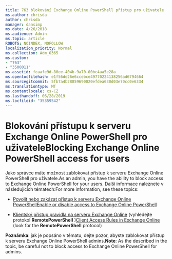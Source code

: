 ```yaml
---
title: 763 blokování Exchange Online PowerShell přístup pro uživatele
ms.author: chrisda
author: chrisda
manager: dansimp
ms.date: 4/26/2018
ms.audience: Admin
ms.topic: article
ROBOTS: NOINDEX, NOFOLLOW
localization_priority: Normal
ms.collection: Adm_O365
ms.custom:
- "763"
- "3500011"
ms.assetid: fcaafe9d-80ee-404b-9a70-00bc4aa5e28a
ms.openlocfilehash: e1f56de26e6ccebce49770224138256ad6794664
ms.sourcegitcommit: 5fb7a4b28859690020efdea630d03e70cc0e6334
ms.translationtype: MT
ms.contentlocale: cs-CZ
ms.lasthandoff: 06/28/2019
ms.locfileid: "35359542"
---
```

# <a name="blocking-exchange-online-powershell-access-for-users"></a><span data-ttu-id="a898e-102">Blokování přístupu k serveru Exchange Online PowerShell pro uživatele</span><span class="sxs-lookup"><span data-stu-id="a898e-102">Blocking Exchange Online PowerShell access for users</span></span>
<span data-ttu-id="a898e-103">Jako správce máte možnost zablokovat přístup k serveru Exchange Online PowerShell pro uživatele.</span><span class="sxs-lookup"><span data-stu-id="a898e-103">As an admin, you have the ability to block access to Exchange Online PowerShell for your users.</span></span> <span data-ttu-id="a898e-104">Další informace naleznete v následujících tématech:</span><span class="sxs-lookup"><span data-stu-id="a898e-104">For more information, see these topics:</span></span>

- [<span data-ttu-id="a898e-105">Povolit nebo zakázat přístup k serveru Exchange Online PowerShell</span><span class="sxs-lookup"><span data-stu-id="a898e-105">Enable or disable access to Exchange Online PowerShell</span></span>](https://docs.microsoft.com/powershell/exchange/exchange-online/disable-access-to-exchange-online-powershell)

- <span data-ttu-id="a898e-106">[Klientský přístup pravidla na serveru Exchange Online](https://technet.microsoft.com/library/mt842508.aspx) (vyhledejte protokol **RemotePowerShell** )</span><span class="sxs-lookup"><span data-stu-id="a898e-106">[Client Access Rules in Exchange Online](https://technet.microsoft.com/library/mt842508.aspx) (look for the **RemotePowerShell** protocol)</span></span> 

<span data-ttu-id="a898e-107">**Poznámka**: jak je popsáno v tématu, dejte pozor, abyste zablokovat přístup k serveru Exchange Online PowerShell admins.</span><span class="sxs-lookup"><span data-stu-id="a898e-107">**Note**: As the described in the topic, be careful not to block access to Exchange Online PowerShell for admins.</span></span>
